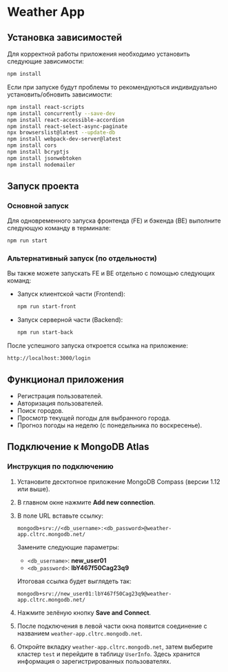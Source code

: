 # Weather App

## Установка зависимостей

Для корректной работы приложения необходимо установить следующие зависимости:

```bash
npm install
```
Если при запуске будут проблемы то рекомендуються индивидуально установить/обновить зависимости:
```bash
npm install react-scripts
npm install concurrently --save-dev
npm install react-accessible-accordion
npm install react-select-async-paginate
npx browserslist@latest --update-db
npm install webpack-dev-server@latest
npm install cors
npm install bcryptjs
npm install jsonwebtoken
npm install nodemailer
```

## Запуск проекта

### Основной запуск

Для одновременного запуска фронтенда (FE) и бэкенда (BE) выполните следующую команду в терминале:

```bash
npm run start
```

### Альтернативный запуск (по отдельности)

Вы также можете запускать FE и BE отдельно с помощью следующих команд:

- Запуск клиентской части (Frontend):

  ```bash
  npm run start-front
  ```

- Запуск серверной части (Backend):

  ```bash
  npm run start-back
  ```

После успешного запуска откроется ссылка на приложение:

```
http://localhost:3000/login
```

## Функционал приложения

- Регистрация пользователей.
- Авторизация пользователей.
- Поиск городов.
- Просмотр текущей погоды для выбранного города.
- Прогноз погоды на неделю (с понедельника по воскресенье).

## Подключение к MongoDB Atlas

### Инструкция по подключению

1. Установите десктопное приложение MongoDB Compass (версии 1.12 или выше).
2. В главном окне нажмите **Add new connection**.
3. В поле URL вставьте ссылку:

   ```
   mongodb+srv://<db_username>:<db_password>@weather-app.cltrc.mongodb.net/
   ```

   Замените следующие параметры:
   - `<db_username>`: **new_user01**
   - `<db_password>`: **lbY467f50Cag23q9**

   Итоговая ссылка будет выглядеть так:

   ```
   mongodb+srv://new_user01:lbY467f50Cag23q9@weather-app.cltrc.mongodb.net/
   ```

4. Нажмите зелёную кнопку **Save and Connect**.

5. После подключения в левой части окна появится соединение с названием `weather-app.cltrc.mongodb.net`.

6. Откройте вкладку `weather-app.cltrc.mongodb.net`, затем выберите кластер `test` и перейдите в таблицу `UserInfo`. Здесь хранится информация о зарегистрированных пользователях.
